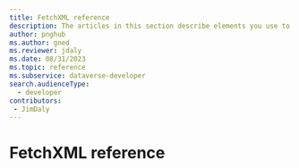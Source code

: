 ```yaml
---
title: FetchXML reference
description: The articles in this section describe elements you use to compose a query using FetchXML. FetchXML is a proprietary XML based language that is used in Microsoft Dataverse to retrieve data.
author: pnghub
ms.author: gned
ms.reviewer: jdaly
ms.date: 08/31/2023
ms.topic: reference
ms.subservice: dataverse-developer
search.audienceType: 
  - developer
contributors:
 - JimDaly
---
```

# FetchXML reference
